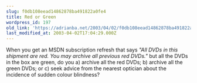 ```yaml
---
slug: f0db108eead14862878ba491822a0fe4
title: Red or Green
wordpress_id: 197
old_link: 'https://adrianba.net/2003/04/02/f0db108eead14862878ba491822a0fe4/'
last_modified_at: 2003-04-02T17:04:29.000Z
---
```


When you get an MSDN subscription refresh that says _"All DVDs
in this shipment are red. You may archive all previous red
DVDs."_ but all the DVDs in the box are green, do you a)
archive all the red DVDs; b) archive all the green DVDs; or c) seek
advice from the nearest optician about the incidence of sudden
colour blindness?

